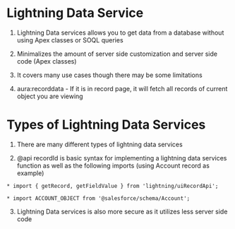 # Lightning Data Service

  1. Lightning Data services allows you to get data from a database without using Apex classes or SOQL queries

  2. Minimalizes the amount of server side customization and server side code (Apex classes)

  3. It covers many use cases though there may be some limitations 

  4. aura:recorddata - If it is in record page, it will fetch all records of current object you are viewing

# Types of Lightning Data Services
  
  1. There are many different types of lightning data services

  2. @api recordId is basic syntax for implementing a lightning data services function as well as the following imports (using Account record as example)

    * import { getRecord, getFieldValue } from 'lightning/uiRecordApi';

    * import ACCOUNT_OBJECT from '@salesforce/schema/Account';

  3. Lightning Data services is also more secure as it utilizes less server side code 